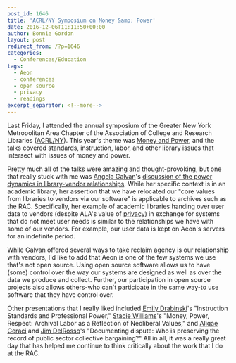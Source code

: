 ```yaml
---
post_id: 1646
title: 'ACRL/NY Symposium on Money &amp; Power'
date: 2016-12-06T11:11:50+00:00
author: Bonnie Gordon
layout: post
redirect_from: /?p=1646
categories:
  - Conferences/Education
tags:
  - Aeon
  - conferences
  - open source
  - privacy
  - readings
excerpt_separator: <!--more-->
---
```

Last Friday, I attended the annual symposium of the Greater New York Metropolitan Area Chapter of the Association of College and Research Libraries ([ACRL/NY](http://acrlny.org/)). This year's theme was [Money and Power](https://acrlnysymp2016.wordpress.com), and the talks covered standards, instruction, labor, and other library issues that intersect with issues of money and power.<!--more-->

Pretty much all of the talks were amazing and thought-provoking, but one that really stuck with me was [Angela Galvan](https://twitter.com/dropvase)'s [discussion of the power dynamics in library-vendor relationships](https://asgalvan.com/2016/12/05/architecture-of-authority/). While her specific context is in an academic library, her assertion that we have relocated our "core values from libraries to vendors via our software" is applicable to archives such as the RAC. Specifically, her example of academic libraries handing over user data to vendors (despite ALA's value of [privacy](http://www.ala.org/advocacy/intfreedom/statementspols/corevalues#privacy)) in exchange for systems that do not meet user needs is similar to the relationships we have with some of our vendors. For example, our user data is kept on Aeon's servers for an indefinite period.

While Galvan offered several ways to take reclaim agency is our relationship with vendors, I'd like to add that Aeon is one of the few systems we use that's not open source. Using open source software allows us to have (some) control over the way our systems are designed as well as over the data we produce and collect. Further, our participation in open source projects also allows others-who can't participate in the same way-to use software that they have control over.

Other presentations that I really liked included [Emily Drabinski](https://twitter.com/edrabinski)'s "Instruction Standards and Professional Power," [Stacie Williams](https://twitter.com/Wribrarian)'s "Money, Power, Respect: Archival Labor as a Reflection of Neoliberal Values," and [Aliqae Geraci](https://twitter.com/aliqaesong) and [Jim DelRosso](https://twitter.com/niwandajones)'s "Documenting dispute: Who is preserving the record of public sector collective bargaining?" All in all, it was a really great day that has helped me continue to think critically about the work that I do at the RAC.
